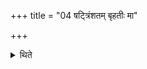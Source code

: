 +++
title = "04 षट्त्रिंशतम् बृहतीः मा"

+++

<details><summary>थिते</summary>

षट्त्रिंशतं बृहतीः । मा छन्द इति द्वादश दक्षिणतः । पृथिवी छन्द इति द्वादश पश्चात् । अग्निर्देवतेति द्वादशोत्तरतः ४
</details>
